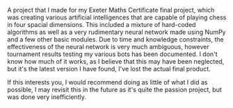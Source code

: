A project that I made for my Exeter Maths Certificate final project, which was creating various artificial intelligences that are capable of playing chess in four spacial dimensions.
This included a mixture of hard-coded algorithms as well as a very rudimentary neural network made using NumPy and a few other basic modules. 
Due to time and knowledge constraints, the effectiveness of the neural network is very much ambiguous, however tournament results testing my various bots has been documented.
I don't know how much of it works, as I believe that this may have been neglected, but it's the latest version I have found, I've lost the actual final product.

If this interests you, I would recommend doing as little of what I did as possible, I may revisit this in the future as it's quite the passion project, but was done very inefficiently.
